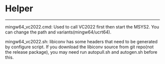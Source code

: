 ﻿# Helper
----------------------

mingw64_vc2022.cmd:
Used to call VC2022 first then start the MSYS2.
You can change the path and variants(mingw64/ucrt64).

mingw64_vc2022.sh:
libiconv has some headers that need to be generated by configure script.
If you download the libiconv source from git repo(not the release package), you may need run autopull.sh and autogen.sh before this.